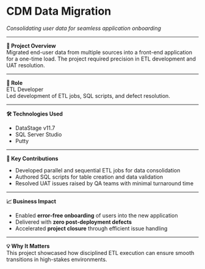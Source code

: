 # CDM Data Migration  
*Consolidating user data for seamless application onboarding*

---

**📌 Project Overview**  
Migrated end-user data from multiple sources into a front-end application for a one-time load. The project required precision in ETL development and UAT resolution.

---

**👤 Role**  
ETL Developer  
Led development of ETL jobs, SQL scripts, and defect resolution.

---

**🛠 Technologies Used**  
- DataStage v11.7  
- SQL Server Studio  
- Putty

---

**🔧 Key Contributions**  
- Developed parallel and sequential ETL jobs for data consolidation  
- Authored SQL scripts for table creation and data validation  
- Resolved UAT issues raised by QA teams with minimal turnaround time

---

**📈 Business Impact**  
- Enabled **error-free onboarding** of users into the new application  
- Delivered with **zero post-deployment defects**  
- Accelerated **project closure** through efficient issue handling

---

**💡 Why It Matters**  
This project showcased how disciplined ETL execution can ensure smooth transitions in high-stakes environments.
